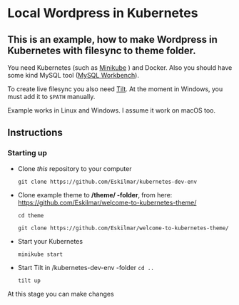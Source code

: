 # Local Wordpress in Kubernetes

This is an example, how to make Wordpress in Kubernetes with filesync to theme folder.
------

You need Kubernetes (such as [Minikube](https://minikube.sigs.k8s.io/docs/) ) and Docker.
Also you should have some kind MySQL tool ([MySQL Workbench](https://dev.mysql.com/downloads/workbench/)).

To create live filesync you also need [Tilt](https://tilt.dev/).
At the moment in Windows, you must add it to `$PATH` manually.

Example works in Linux and Windows. I assume it work on macOS too.

## Instructions

### Starting up
  * Clone *this* repository to your computer
  
    `git clone https://github.com/Eskilmar/kubernetes-dev-env`
  * Clone example theme to **/theme/ -folder**, from here: https://github.com/Eskilmar/welcome-to-kubernetes-theme/
  
    `cd theme`
    
    `git clone https://github.com/Eskilmar/welcome-to-kubernetes-theme/`
    
  * Start your Kubernetes 
  
    `minikube start`
  * Start Tilt in /kubernetes-dev-env -folder
    `cd ..`
    
    `tilt up`
    

At this stage you can make changes 
